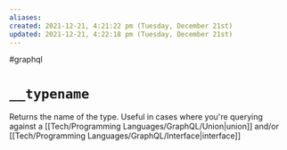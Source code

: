 ```yaml
---
aliases: 
created: 2021-12-21, 4:21:22 pm (Tuesday, December 21st)
updated: 2021-12-21, 4:22:18 pm (Tuesday, December 21st)
---
```

#graphql

# `__typename`
Returns the name of the type.
Useful in cases where you're querying against a [[Tech/Programming Languages/GraphQL/Union|union]] and/or [[Tech/Programming Languages/GraphQL/Interface|interface]]